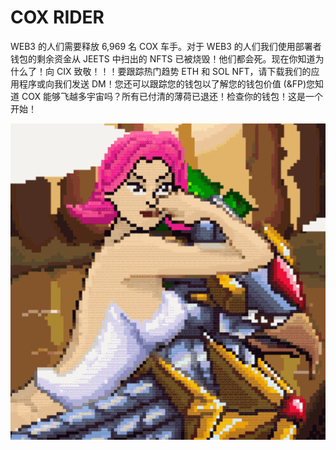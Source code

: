 # COX RIDER

WEB3 的人们需要释放 6,969 名 COX 车手。对于 WEB3 的人们我们使用部署者钱包的剩余资金从 JEETS 中扫出的 NFTS 已被烧毁！他们都会死。现在你知道为什么了！向 CIX 致敬！！！要跟踪热门趋势 ETH 和 SOL NFT，请下载我们的应用程序或向我们发送 DM！您还可以跟踪您的钱包以了解您的钱包价值 (&FP)您知道 COX 能够飞越多宇宙吗？所有已付清的薄荷已退还！检查你的钱包！这是一个开始！

![nft](1.png)
